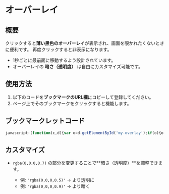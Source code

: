# オーバーレイ #

## 概要 ##

クリックすると**薄い黒色のオーバーレイ**が表示され、画面を覗かれたくないときに便利です。
再度クリックすると非表示になります。

* 1秒ごとに最前面に移動するよう設計されています。
* オーバーレイの **暗さ（透明度）** は自由にカスタマイズ可能です。

## 使用方法

1. 以下のコードを**ブックマークのURL欄**にコピーして登録してください。
2. ページ上でそのブックマークをクリックすると機能します。

## ブックマークレットコード ##

```javascript
javascript:(function(c,d){var o=d.getElementById('my-overlay');if(o){o.style.display=o.style.display==='none'?%27block%27:%27none%27;}else{o=d.createElement(%27div%27);o.id=%27my-overlay%27;o.style.position=%27fixed%27;o.style.top=0;o.style.left=0;o.style.width=%27100vw%27;o.style.height=%27100vh%27;o.style.backgroundColor=c;o.style.cursor=%27pointer%27;o.style.pointerEvents=%27none%27;d.body.appendChild(o);}setInterval(function(){o.style.zIndex=99999;},1000);})(%27rgba(0,0,0,0.7)%27,document);
```

## カスタマイズ ##

* `rgba(0,0,0,0.7)` の部分を変更することで\*\*暗さ（透明度）\*\*を調整できます。

  * 例: `'rgba(0,0,0,0.5)'` → より透明に
  * 例: `'rgba(0,0,0,0.9)'` → より暗く